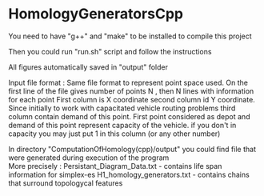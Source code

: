 # HomologyGeneratorsCpp
You need to have "g++" and "make" to be installed to compile this project 

Then you could run "run.sh" script and follow the instructions 

All figures automatically saved in "output" folder 

Input file format :
	Same file format to represent point space used.
	On the first line of the file gives number of points N , then N lines with information for each point 
	First column is X coordinate second column id Y coordinate.
	Since initially to work with capacitated vehicle routing problems third column contain demand of this point.
	First point considered as depot and demand of this point represent capacity of the vehicle.
	if you don't in capacity you may just put 1 in this column (or any other number) 

In directory "ComputationOfHomology(cpp)/output" you could find file that were generated during execution of the program  
More precisely :
	Persistant_Diagram_Data.txt - contains life span information for simplex-es
	H1_homology_generators.txt - contains chains that surround topologycal features

	
